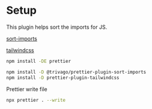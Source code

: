 # Setup

This plugin helps sort the imports for JS.

[sort-imports](https://github.com/trivago/prettier-plugin-sort-imports)

[tailwindcss](https://github.com/tailwindlabs/prettier-plugin-tailwindcss)

```bash
npm install -DE prettier

npm install -D @trivago/prettier-plugin-sort-imports
npm install -D prettier-plugin-tailwindcss
```

Prettier write file

```bash
npx prettier . --write
```
